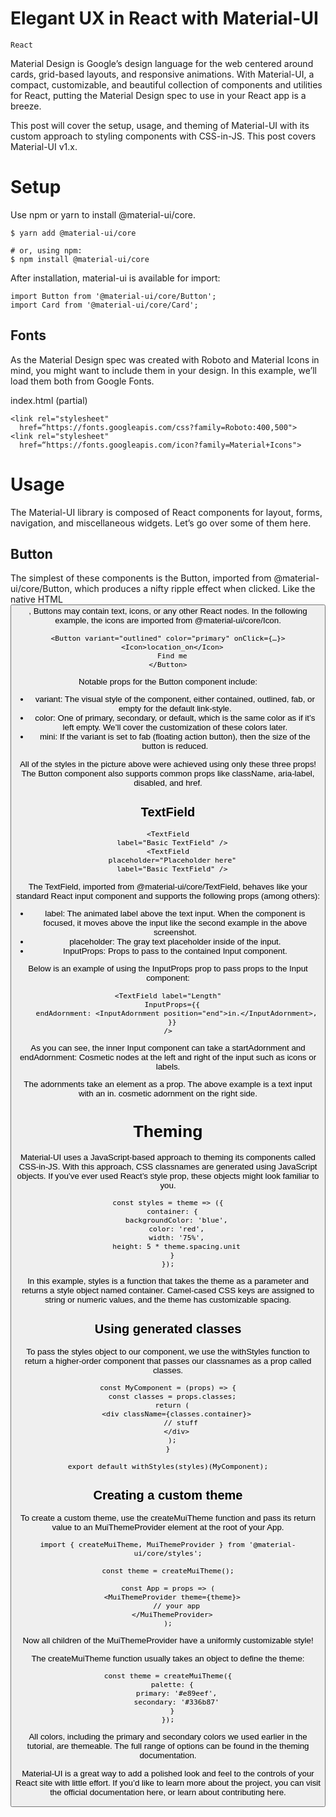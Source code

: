 # Elegant UX in React with Material-UI

```React```

Material Design is Google’s design language for the web centered around cards, grid-based layouts, and responsive animations. With Material-UI, a compact, customizable, and beautiful collection of components and utilities for React, putting the Material Design spec to use in your React app is a breeze.


This post will cover the setup, usage, and theming of Material-UI with its custom approach to styling components with CSS-in-JS. This post covers Material-UI v1.x.


# Setup


Use npm or yarn to install @material-ui/core.


```
$ yarn add @material-ui/core

# or, using npm:
$ npm install @material-ui/core

```


After installation, material-ui is available for import:


```
import Button from '@material-ui/core/Button';
import Card from '@material-ui/core/Card';

```


## Fonts


As the Material Design spec was created with Roboto and Material Icons in mind, you might want to include them in your design. In this example, we’ll load them both from Google Fonts.


index.html (partial)
```
<link rel="stylesheet"
  href=“https://fonts.googleapis.com/css?family=Roboto:400,500">
<link rel="stylesheet"
  href=“https://fonts.googleapis.com/icon?family=Material+Icons">

```


# Usage


The Material-UI library is composed of React components for layout, forms, navigation, and miscellaneous widgets. Let’s go over some of them here.


## Button


The simplest of these components is the Button, imported from @material-ui/core/Button, which produces a nifty ripple effect when clicked. Like the native HTML <button>, Buttons may contain text, icons, or any other React nodes. In the following example, the icons are imported from @material-ui/core/Icon.





```
<Button variant="outlined" color="primary" onClick={…}>
  <Icon>location_on</Icon>
  Find me
</Button>

```


Notable props for the Button component include:


- variant: The visual style of the component, either contained, outlined, fab, or empty for the default link-style.
- color: One of primary, secondary, or default, which is the same color as if it’s left empty. We’ll cover the customization of these colors later.
- mini: If the variant is set to fab (floating action button), then the size of the button is reduced.

All of the styles in the picture above were achieved using only these three props! The Button component also supports common props like className, aria-label, disabled, and href.


## TextField





```
<TextField
  label="Basic TextField" />
<TextField
  placeholder="Placeholder here"
  label="Basic TextField" />

```


The TextField, imported from @material-ui/core/TextField, behaves like your standard React input component and supports the following props (among others):


- label: The animated label above the text input. When the component is focused, it moves above the input like the second example in the above screenshot.
- placeholder: The gray text placeholder inside of the input.
- InputProps: Props to pass to the contained Input component.

Below is an example of using the InputProps prop to pass props to the Input component:


```
<TextField label="Length"
  InputProps={{
    endAdornment: <InputAdornment position="end">in.</InputAdornment>,
  }}
/>

```


As you can see, the inner Input component can take a startAdornment and endAdornment: Cosmetic nodes at the left and right of the input such as icons or labels.


The adornments take an <InputAdornment> element as a prop. The above example is a text input with an in. cosmetic adornment on the right side.


# Theming


Material-UI uses a JavaScript-based approach to theming its components called CSS-in-JS. With this approach, CSS classnames are generated using JavaScript objects. If you’ve ever used React’s style prop, these objects might look familiar to you.


```
const styles = theme => ({
  container: {
    backgroundColor: 'blue',
    color: 'red',
    width: '75%',
    height: 5 * theme.spacing.unit
  }
});

```


In this example, styles is a function that takes the theme as a parameter and returns a style object named container. Camel-cased CSS keys are assigned to string or numeric values, and the theme has customizable spacing.


## Using generated classes


To pass the styles object to our component, we use the withStyles function to return a higher-order component that passes our classnames as a prop called classes.


```
const MyComponent = (props) => {
  const classes = props.classes;
  return (
    <div className={classes.container}>
      // stuff
    </div>
  );
}

export default withStyles(styles)(MyComponent);

```


## Creating a custom theme


To create a custom theme, use the createMuiTheme function and pass its return value to an MuiThemeProvider element at the root of your App.


```
import { createMuiTheme, MuiThemeProvider } from '@material-ui/core/styles';

const theme = createMuiTheme();

const App = props => (
  <MuiThemeProvider theme={theme}>
    // your app
  </MuiThemeProvider>
);

```


Now all children of the MuiThemeProvider have a uniformly customizable style!


The createMuiTheme function usually takes an object to define the theme:


```
const theme = createMuiTheme({
  palette: {
    primary: '#e89eef',
    secondary: '#336b87'
  }
});

```


All colors, including the primary and secondary colors we used earlier in the tutorial, are themeable. The full range of options can be found in the theming documentation.



Material-UI is a great way to add a polished look and feel to the controls of your React site with little effort. If you’d like to learn more about the project, you can visit the official documentation here, or learn about contributing here.


